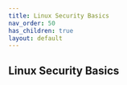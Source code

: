 ```yaml
---
title: Linux Security Basics
nav_order: 50
has_children: true
layout: default
---
```


## Linux Security Basics
